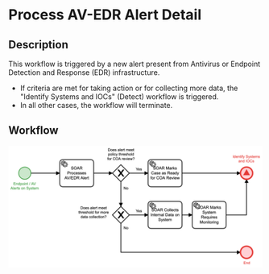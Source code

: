 # Process AV-EDR Alert Detail

## Description
This workflow is triggered by a new alert present from Antivirus or Endpoint Detection and
Response (EDR) infrastructure.

- If criteria are met for taking action or for collecting more data, the "Identify Systems
and IOCs" (Detect) workflow is triggered.
- In all other cases, the workflow will terminate.

## Workflow 

![Process AV-EDR Alert](Process_AV-EDR_Alert.png)